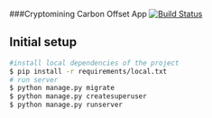 ###Cryptomining Carbon Offset App
[![Build Status](https://travis-ci.com/daltonlin/daltonlin-CryptominingCarbonOffsetApp.svg?token=qCf1sQCciBtr7YvHnq4o&branch=master)](https://travis-ci.com/daltonlin/daltonlin-CryptominingCarbonOffsetApp)
## Initial setup

```bash
#install local dependencies of the project
$ pip install -r requirements/local.txt
# run server
$ python manage.py migrate
$ python manage.py createsuperuser
$ python manage.py runserver
```

